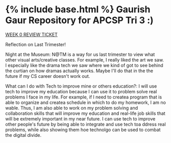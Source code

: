 {% include base.html %}
Gaurish Gaur Repository for APCSP Tri 3 :)
=======
[WEEK 0 REVIEW TICKET](https://github.com/Gaurish-Gaur/gaurishgaur-tri3/issues/8)

Reflection on Last Trimester!

Night at the Museum: N@TM is a way for us last trimester to view what other visual arts/creative classes. For example, I really liked the art we saw. I especially like the drama tech we saw where we kind of got to see behind the curtian on how dramas actually works. Maybe I'll do that in the the future if my CS career doesn't work out.

What can I do with Tech to improve mine or others education?: I will use tech to improve my education because I can use it to problem solve real problems I face in my life. For example, if I need to createa program that is able to organize and createa schedule in which to do my homework, I am no wable. Thus, I am also able to work on my problem solving and collaboration skills that will improve my education and real-life job skills that will be extremely important in my near future. I can use tech to improve other people's future by being able to integrate and use tech toa ddress real problems, while also showing them hoe technolgo can be used to combat the digital divide.

